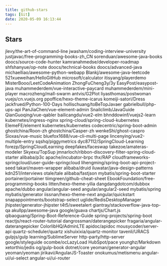 ```yaml
---
title: github-stars
tags: [Git]
date: 2020-05-09 16:13:44
---
```


## Stars

jlevy/the-art-of-command-line
jwasham/coding-interview-university
justjavac/free-programming-books-zh_CN
sorenduan/awesome-java-books
doocs/source-code-hunter
kamranahmedse/developer-roadmap
shfshanyue/op-note
doocs/technical-books
doocs/advanced-java
michaelliao/awesome-python-webapp
Blankj/awesome-java-leetcode
521xueweihan/HelloGitHub
microsoft/calculator
itisyang/playerdemo
MisterBooo/LeetCodeAnimation
ZhongFuCheng3y/3y
EasyPost/easypost-java
muhammederdem/vue-interactive-paycard
muhammederdem/mini-player
macrozheng/mall-swarm
antvis/G2Plot
liyasthomas/postwoman
vuejs/cn.vuejs.org
ppoffice/hexo-theme-icarus
komeiji-satori/Dress
jackfrued/Python-100-Days
hollischuang/toBeTopJavaer
gabrielbull/php-ups-api
PanJiaChen/vue-element-admin
Snailclimb/JavaGuide
QianGuoqing/vue-qabler
bailicangdu/vue2-elm
bhnddowinf/vuejs2-learn
kubernetes/ingress-nginx
spring-cloud/spring-cloud-kubernetes
ElemeFE/element
kubernetes/kubernetes
codecentric/spring-boot-admin
ghostchina/Roon-zh
ghostchina/Casper-zh
wenkeShi/ghost-caspro
Sioxas/vue-music
bluefox1688/vue-cli-multi-page
lincenying/vue2-multiple-entry
sqshq/piggymetrics
dyc87112/SpringCloud-Learning
forezp/SpringCloudLearning
deepfakes/faceswap
takezoe/amateras-modeler
Skyexu/TopSup
jmnarloch/ribbon-discovery-filter-spring-cloud-starter
alibaba/p3c
apache/incubator-brpc
thx/RAP
cloudframeworks-springcloud/user-guide-springcloud
lihengming/spring-boot-api-project-seed
takari/maven-wrapper
alibaba/druid
iluwatar/java-design-patterns
kdn251/interviews
otale/tale
alibaba/fastjson
mybatis/spring-boot-starter
portainer/portainer
tiimgreen/github-cheat-sheet
EbookFoundation/free-programming-books
litten/hexo-theme-yilia
dangdangdotcom/dubbox
apache/dubbo
angular/angular-seed
angular/angular2-seed
mybatis/spring
mybatis/generator
iissnan/hexo-theme-next
angular/quickstart
snapappointments/bootstrap-select
uglide/RedisDesktopManager
jhipster/generator-jhipster
t4t5/sweetalert
giantray/stackoverflow-java-top-qa
akullpp/awesome-java
google/guava
chartjs/Chart.js
qibaoguang/Spring-Boot-Reference-Guide
spring-projects/spring-boot
reactjs/react-router-tutorial
dangrossman/daterangepicker
fragaria/angular-daterangepicker
ColorlibHQ/AdminLTE
apidoc/apidoc
mousycoder/server-api
quartz-scheduler/quartz
xishuixixia/quartz-monitor
tavenli/URACS
gulpjs/gulp
learning/SublimeServer
http-party/http-server
google/styleguide
ocombe/ocLazyLoad
HubSpot/pace
younghz/Markdown
xetorthio/jedis
og/gulp-book
dotnet/core
yeoman/generator-angular
yeoman/yeoman
jirikavi/AngularJS-Toaster
onokumus/metismenu
angular-ui/ui-select
angular-ui/ui-router